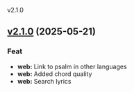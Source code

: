 
v2.1.0
## [v2.1.0](https://git.aleyoscar.com/oscarale/resurrexit/compare/v2.0.1...v2.1.0) (2025-05-21)

### Feat

* **web:** Link to psalm in other languages
* **web:** Added chord quality
* **web:** Search lyrics

